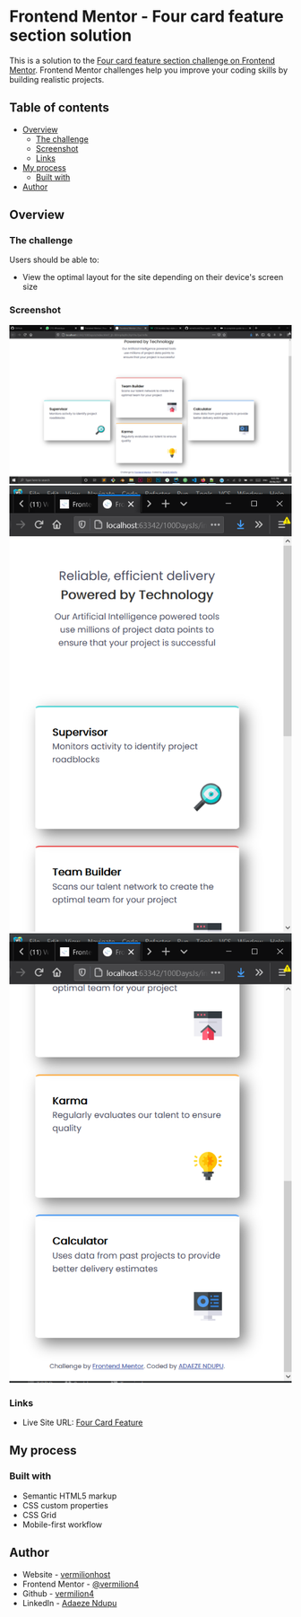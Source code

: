 # Frontend Mentor - Four card feature section solution

This is a solution to the [Four card feature section challenge on Frontend Mentor](https://www.frontendmentor.io/challenges/four-card-feature-section-weK1eFYK). Frontend Mentor challenges help you improve your coding skills by building realistic projects.

## Table of contents

- [Overview](#overview)
    - [The challenge](#the-challenge)
    - [Screenshot](#screenshot)
    - [Links](#links)
- [My process](#my-process)
    - [Built with](#built-with)
- [Author](#author)

## Overview

### The challenge

Users should be able to:

- View the optimal layout for the site depending on their device's screen size

### Screenshot

![Desktop screen mode](images/Screenshot1.png)
![mobile mode](images/Screenshot2.png)
![mobile mode](images/Screenshot3.png)


### Links

- Live Site URL: [Four Card Feature](https://vermilion4.github.io/four-card-feature/)

## My process

### Built with

- Semantic HTML5 markup
- CSS custom properties
- CSS Grid
- Mobile-first workflow


## Author

- Website - [vermilionhost](https://www.vermilionhost.site)
- Frontend Mentor - [@vermilion4](https://www.frontendmentor.io/profile/vermilion4)
- Github - [vermilion4](https://github.com/vermilion4)
- LinkedIn - [Adaeze Ndupu](https://www.linkedin.com/in/adaeze-ndupu-31ab42176?lipi=urn%3Ali%3Apage%3Ad_flagship3_profile_view_base_contact_details%3B35uS0ATKTSiUyVj83jbmJA%3D%3D)
